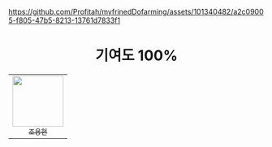 



https://github.com/Profitah/myfrinedDofarming/assets/101340482/a2c09005-f805-47b5-8213-13761d7833f1




<div align="center">
  
# 기여도 100% 

|                                                         | 
|---------------------------------------------------------| 
| <div align="center">[<img src="https://github.com/chooh1010.png?size=100" width="100px;"><br><sub>조용현</sub>](https://github.com/chooh1010)</div> |

</div>

